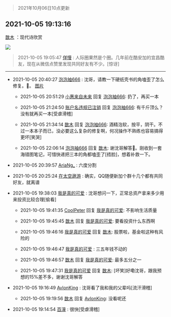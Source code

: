 > 2021年10月06日10点更新
<link rel="stylesheet" href="https://cdn.jsdelivr.net/gh/taotie6/sampleJSON@main/css/photo_show.css">
<meta name="referrer" content="no-referrer" />


 ## 2021-10-05 19:13:16 

 [㪚木](https://www.coolapk.com/feed/30484536?shareKey=MTVhNzk3NWY2ZDZhNjE1YzNkY2E~) ：现代诗欣赏 

<div class="album">
<img class="img-item" src="http://image.coolapk.com/feed/2021/1005/19/1081091_66c56a94_2395_75@389x533.jpeg" />
</div>

> 2021-10-05 19:05:47 
> [佯慢](https://www.coolapk.com/feed/30484361?shareKey=MDMwOWQxMmY2MDM5NjE1YzNkY2E~) : 人际圈果然是个圈。几年前在酷安加的宜昌酷友，现在从微信点赞里发现共同好友有不少。[惊讶] 

 ------- 

- 2021-10-05 20:40:27 [泡泡袖666](uid=2844894) : 沈哥，请教一下硬纸壳书的角嗑歪了怎么修复。🙏。 [图片](http://image.coolapk.com/feed/2021/1005/20/2844894_74faab50_7624_0726@2160x3840.jpeg)

    - 2021-10-05 20:51:29 [小惠来自未来](uid=847097) 回复 [泡泡袖666](uid=2844894): 扔了，再买一本 

    - 2021-10-05 21:24:50 [账户名违规已注销](uid=1039732) 回复 [泡泡袖666](uid=2844894): 有千斤顶么？没有就再买一本[受虐滑稽] 

    - 2021-10-05 21:34:14 [㪚木](uid=1081091) 回复 [泡泡袖666](uid=2844894): 酒精泡软，按平，阴干。不过一本本子而已，没必要这么复杂的修复啊，何况操作不熟练也容易搞得更坏[笑哭] 

    - 2021-10-05 22:06:14 [泡泡袖666](uid=2844894) 回复 [㪚木](uid=1081091): 谢沈哥解答🙏。刚收到一套海错图笔记，可惜快递把三本的角都嗑歪了[捂脸]，想着补救一下。 

- 2021-10-05 20:39:57 [AriaNg_](uid=3504887) : 六度分割 

- 2021-10-05 20:25:24 [在太空遨游](uid=1105791) : 确实，QQ随便新加个群十几个都有共同好友，就离谱 

- 2021-10-05 19:38:03 [我是真的可爱](uid=731138) : 沈哥想问一下，正常总资产拿来多少用来投资比较合理[偷看] 

    - 2021-10-05 19:41:35 [CoolPeter](uid=1437066) 回复 [我是真的可爱](uid=731138): 不影响生活质量 

    - 2021-10-05 19:45:45 [㪚木](uid=1081091) 回复 [我是真的可爱](uid=731138): 要看投资什么东西啊 

    - 2021-10-05 19:46:16 [我是真的可爱](uid=731138) 回复 [㪚木](uid=1081091): 股票啦，基金啦这种有风险的 

    - 2021-10-05 19:46:47 [我是真的可爱](uid=731138) : 三五年钱不动的 

    - 2021-10-05 19:46:57 [㪚木](uid=1081091) 回复 [我是真的可爱](uid=731138): 最多五分之一 

    - 2021-10-05 19:47:31 [我是真的可爱](uid=731138) 回复 [㪚木](uid=1081091): [坏笑]好嘞沈哥，跟我预想的15%差不多，谢谢沈哥解答 

- 2021-10-05 19:16:49 [AvlonKing](uid=964891) : 沈哥看了我和我的父辈吗[流汗滑稽] 

    - 2021-10-05 19:19:56 [㪚木](uid=1081091) 回复 [AvlonKing](uid=964891): 没看呢还 

- 2021-10-05 19:14:54 [百潼](uid=3160261) : 很快[受虐滑稽] 

